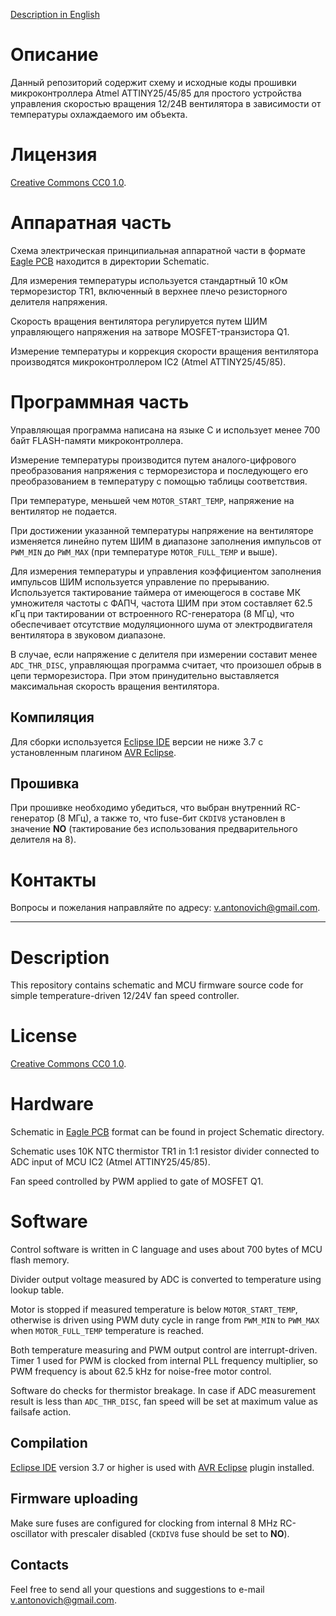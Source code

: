 [Description in English](#description)

# Описание

Данный репозиторий содержит схему и исходные коды прошивки микроконтроллера Atmel ATTINY25/45/85 для простого устройства
управления скоростью вращения 12/24В вентилятора в зависимости от температуры охлаждаемого им объекта.

# Лицензия

[Creative Commons СС0 1.0](http://creativecommons.org/publicdomain/zero/1.0/legalcode.txt).

# Аппаратная часть

Схема электрическая принципиальная аппаратной части в формате [Eagle PCB](http://www.cadsoftusa.com/eagle-pcb-design-software/)
находится в директории Schematic.

Для измерения температуры используется стандартный 10 кОм терморезистор TR1, включенный в верхнее плечо резисторного делителя напряжения.

Скорость вращения вентилятора регулируется путем ШИМ управляющего напряжения на затворе MOSFET-транзистора Q1.

Измерение температуры и коррекция скорости вращения вентилятора производятся микроконтроллером IC2 (Atmel ATTINY25/45/85).

# Программная часть

Управляющая программа написана на языке C и использует менее 700 байт FLASH-памяти микроконтроллера.

Измерение температуры производится путем аналого-цифрового преобразования напряжения с терморезистора
и последующего его преобразованием в температуру с помощью таблицы соответствия.

При температуре, меньшей чем `MOTOR_START_TEMP`, напряжение на вентилятор не подается.

При достижении указанной температуры напряжение на вентиляторе изменяется линейно путем ШИМ в диапазоне заполнения
импульсов от `PWM_MIN` до `PWM_MAX` (при температуре `MOTOR_FULL_TEMP` и выше).

Для измерения температуры и управления коэффициентом заполнения импульсов ШИМ используется управление по прерыванию.
Используется тактирование таймера от имеющегося в составе МК умножителя частоты с ФАПЧ, частота ШИМ при этом
составляет 62.5 кГц при тактировании от встроенного RC-генератора (8 МГц), что обеспечивает отсутствие
модуляционного шума от электродвигателя вентилятора в звуковом диапазоне.

В случае, если напряжение с делителя при измерении составит менее `ADC_THR_DISC`, управляющая программа считает, что произошел
обрыв в цепи терморезистора. При этом принудительно выставляется максимальная скорость вращения вентилятора.

## Компиляция

Для сборки используется [Eclipse IDE](http://www.eclipse.org/) версии не ниже 3.7 с установленным плагином
[AVR Eclipse](http://avr-eclipse.sourceforge.net/wiki/index.php/The_AVR_Eclipse_Plugin).

## Прошивка

При прошивке необходимо убедиться, что выбран внутренний RC-генератор (8 МГц), а также то, что
fuse-бит `CKDIV8` установлен в значение **NO** (тактирование без использования предварительного делителя на 8).

# Контакты

Вопросы и пожелания направляйте по адресу: <v.antonovich@gmail.com>.

---

# Description

This repository contains schematic and MCU firmware source code for simple temperature-driven 12/24V fan speed controller.

# License

[Creative Commons СС0 1.0](http://creativecommons.org/publicdomain/zero/1.0/legalcode.txt).

# Hardware

Schematic in [Eagle PCB](http://www.cadsoftusa.com/eagle-pcb-design-software/) format can be found
in project Schematic directory.

Schematic uses 10K NTC thermistor TR1 in 1:1 resistor divider connected to ADC input of MCU IC2
(Atmel ATTINY25/45/85).

Fan speed controlled by PWM applied to gate of MOSFET Q1.

# Software

Control software is written in C language and uses about 700 bytes of MCU flash memory.

Divider output voltage measured by ADC is converted to temperature using lookup table.

Motor is stopped if measured temperature is below `MOTOR_START_TEMP`, otherwise is
driven using PWM duty cycle in range from `PWM_MIN` to `PWM_MAX` when `MOTOR_FULL_TEMP`
temperature is reached.

Both temperature measuring and PWM output control are interrupt-driven. Timer 1 used for PWM
is clocked from internal PLL frequency multiplier, so PWM frequency is about 62.5 kHz for
noise-free motor control.

Software do checks for thermistor breakage. In case if ADC measurement result is
less than `ADC_THR_DISC`, fan speed will be set at maximum value as failsafe action.

## Compilation

[Eclipse IDE](http://www.eclipse.org/) version 3.7 or higher is used with
[AVR Eclipse](http://avr-eclipse.sourceforge.net/wiki/index.php/The_AVR_Eclipse_Plugin)
plugin installed.

## Firmware uploading

Make sure fuses are configured for clocking from internal 8 MHz RC-oscillator with
prescaler disabled (`CKDIV8` fuse should be set to **NO**).

## Contacts

Feel free to send all your questions and suggestions to e-mail <v.antonovich@gmail.com>.
